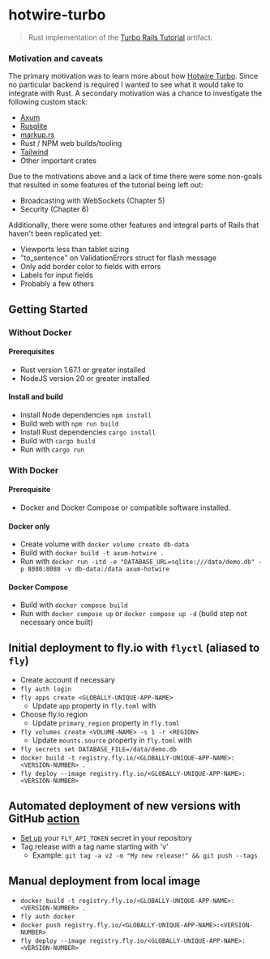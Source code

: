# hotwire-turbo

> Rust implementation of the [Turbo Rails Tutorial](https://www.hotrails.dev/turbo-rails) artifact.

### Motivation and caveats

The primary motivation was to learn more about how [Hotwire Turbo](https://turbo.hotwired.dev/). Since
no particular backend is required I wanted to see what it would take to integrate with Rust. A secondary
motivation was a chance to investigate the following custom stack:

* [Axum](https://github.com/tokio-rs/axum)
* [Rusqlite](https://github.com/rusqlite/rusqlite)
* [markup.rs](https://github.com/utkarshkukreti/markup.rs)
* Rust / NPM web builds/tooling
* [Tailwind](https://tailwindcss.com/)
* Other important crates

Due to the motivations above and a lack of time there were some non-goals that resulted in some features
of the tutorial being left out:

* Broadcasting with WebSockets (Chapter 5)
* Security (Chapter 6)

Additionally, there were some other features and integral parts of Rails that haven't been replicated yet:

* Viewports less than tablet sizing
* "to_sentence" on ValidationErrors struct for flash message
* Only add border color to fields with errors
* Labels for input fields
* Probably a few others

## Getting Started

### Without Docker

#### Prerequisites

* Rust version 1.67.1 or greater installed
* NodeJS version 20 or greater installed

#### Install and build

* Install Node dependencies `npm install`
* Build web with `npm run build` 
* Install Rust dependencies `cargo install`
* Build with `cargo build`
* Run with `cargo run`

### With Docker

#### Prerequisite

* Docker and Docker Compose or compatible software installed.

#### Docker only

* Create volume with `docker volume create db-data`
* Build with `docker build -t axum-hotwire .`
* Run with `docker run -itd -e "DATABASE_URL=sqlite:///data/demo.db" -p 8080:8080 -v db-data:/data axum-hotwire`

#### Docker Compose

* Build with `docker compose build`
* Run with `docker compose up` or `docker compose up -d` (build step not necessary once built)

## Initial deployment to fly.io with `flyctl` (aliased to `fly`)
* Create account if necessary
* `fly auth login`
* `fly apps create <GLOBALLY-UNIQUE-APP-NAME>`
  * Update `app` property in `fly.toml` with <APP-NAME>
* Choose fly.io region
  * Update `primary_region` property in `fly.toml`
* `fly volumes create <VOLUME-NAME> -s 1 -r <REGION>`
  * Update `mounts.source` property in `fly.toml` with <VOLUME-NAME>
* `fly secrets set DATABASE_FILE=/data/demo.db`
* `docker build -t registry.fly.io/<GLOBALLY-UNIQUE-APP-NAME>:<VERSION-NUMBER> .`
* `fly deploy --image registry.fly.io/<GLOBALLY-UNIQUE-APP-NAME>:<VERSION-NUMBER>`

## Automated deployment of new versions with GitHub [action](.github/workflows/deploy.yml)
* [Set up](https://docs.github.com/en/actions/security-guides/using-secrets-in-github-actions) your `FLY_API_TOKEN` secret in your repository
* Tag release with a tag name starting with 'v'
  * Example: `git tag -a v2 -m "My new release!" && git push --tags`

## Manual deployment from local image
* `docker build -t registry.fly.io/<GLOBALLY-UNIQUE-APP-NAME>:<VERSION-NUMBER> .`
* `fly auth docker`
* `docker push registry.fly.io/<GLOBALLY-UNIQUE-APP-NAME>:<VERSION-NUMBER>`
* `fly deploy --image registry.fly.io/<GLOBALLY-UNIQUE-APP-NAME>:<VERSION-NUMBER>`

